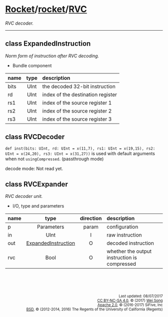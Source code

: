 [Rocket](../Readme.md)/[rocket](../rocket.md)/[RVC](https://github.com/freechipsproject/rocket-chip/blob/master/src/main/scala/rocket/RVC.scala)
========================
*RVC decoder.*

*****************

class ExpandedInstruction
------------------
*Norm form of instruction after RVC decoding.*


+ Bundle component

| name                   | type             | description                           |
| :---                   | :--:             | :---                                  |
| bits                   | UInt             | the decoded 32-bit instruction        |
| rd                     | UInt             | index of the destination register     |
| rs1                    | UInt             | index of the source register 1        |
| rs2                    | UInt             | index of the source register 2        |
| rs3                    | UInt             | index of the source register 3        |


class RVCDecoder
------------------------
`def inst(bits: UInt, rd: UInt = x(11,7), rs1: UInt = x(19,15), rs2: UInt = x(24,20), rs3: UInt = x(31,27))` is used with default arguments when not `usingCompressed`. (passthrough mode)

decode mode: Not read yet.




class RVCExpander
-------------------------
*RVC decoder unit.*

+ I/O, type and parameters

| name                   | type             | direction  | description                           |
| :---                   | :--:             | :--:       | :---                                  |
| p                      | Parameters       | param      | configuration                         |
| in                     | UInt             | I          | raw instruction                       |
| out                    | [ExpandedInstruction](#class-expandedinstruction) | O | decoded instruction |
| rvc                    | Bool             | O          | whether the output instruction is compressed |

<br><br><br><p align="right">
<sub>
Last updated: 08/07/2017<br>
[CC BY-NC-SA 4.0](https://creativecommons.org/licenses/by-nc-sa/4.0/), &copy; (2017) [Wei Song](mailto:wsong83@gmail.com)<br>
[Apache 2.0](https://github.com/freechipsproject/rocket-chip/blob/master/LICENSE.SiFive), &copy; (2016-2017) SiFive, Inc<br>
[BSD](https://github.com/freechipsproject/rocket-chip/blob/master/LICENSE.Berkeley), &copy; (2012-2014, 2016) The Regents of the University of California (Regents)
</sub>
</p>
